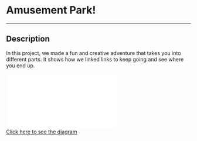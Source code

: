 # Amusement Park!
---
## Description  
In this project, we made a fun and creative adventure that takes you into different parts. It shows how we linked links to keep going and see where you end up.   

![Click here to begin](Amusement-Park.md)  
[Click here to see the diagram](https://docs.google.com/drawings/d/19x7k9tx-mQ3VZNj6MSB6amlszHdVUjWNEnauY0wbPKY/edit)
